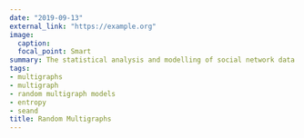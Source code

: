 ```yaml
---
date: "2019-09-13"
external_link: "https://example.org"
image: 
  caption: 
  focal_point: Smart
summary: The statistical analysis and modelling of social network data represented as multigraphs. More info coming soon.
tags:
- multigraphs
- multigraph
- random multigraph models
- entropy 
- seand
title: Random Multigraphs
---
```

